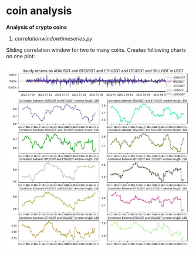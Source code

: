 # coin analysis

**Analysis of crypto coins**

1. *correlationwindowtimeseries.py*

Sliding correlation window for two to many coins. Creates following charts on one plot: 

<img src="https://github.com/econexpert/coinanalysis/blob/4d2d37ce0aa45842cab501eadcdd528cb2f13cac/images/ADABTCETHLTCSOLcorrelation.jpg" alt="alt text" width="558" height="500">

